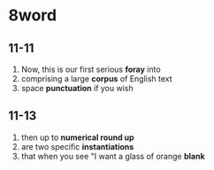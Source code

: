 # 8word

## 11-11

1. Now, this is our first serious **foray** into
2. comprising a large **corpus** of English text
3. space **punctuation** if you wish

## 11-13

1. then up to **numerical round up**
2. are two specific **instantiations**
3. that when you see "I want a glass of orange **blank**
